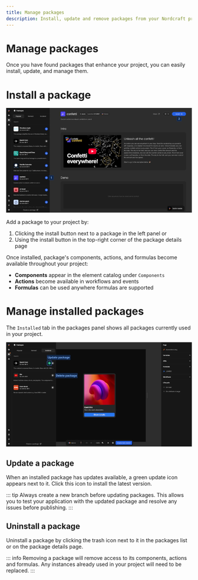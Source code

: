 ```yaml
---
title: Manage packages
description: Install, update and remove packages from your Nordcraft project to efficiently add functionality while managing dependencies.
---
```


# Manage packages
Once you have found packages that enhance your project, you can easily install, update, and manage them.

# Install a package
![Install a package|16/9](install-a-package.webp)

Add a package to your project by:
1. Clicking the install button next to a package in the left panel or
2. Using the install button in the top-right corner of the package details page

Once installed, package's components, actions, and formulas become available throughout your project:
- **Components** appear in the element catalog under `Components`
- **Actions** become available in workflows and events
- **Formulas** can be used anywhere formulas are supported

# Manage installed packages
The `Installed` tab in the packages panel shows all packages currently used in your project.

![Installed packages|16/9](update-a-package.webp)

## Update a package
When an installed package has updates available, a green update icon appears next to it. Click this icon to install the latest version.

::: tip
Always create a new branch before updating packages. This allows you to test your application with the updated package and resolve any issues before publishing.
:::

## Uninstall a package
Uninstall a package by clicking the trash icon next to it in the packages list or on the package details page.

::: info
Removing a package will remove access to its components, actions and formulas. Any instances already used in your project will need to be replaced.
:::